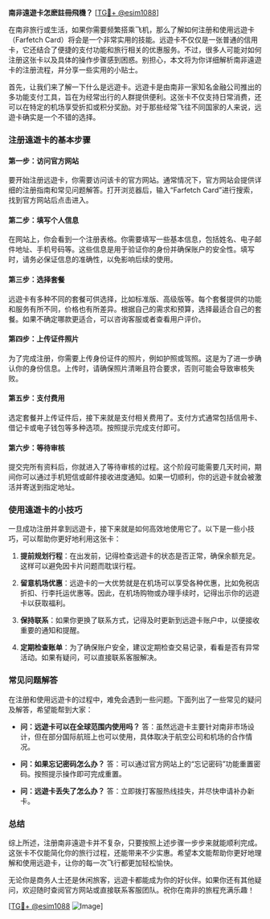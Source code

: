 **南非遠遊卡怎麽註冊飛機？** [[TG💪+ @esim1088](https://t.me/s/esim1088)]

在南非旅行或生活，如果你需要频繁搭乘飞机，那么了解如何注册和使用远遊卡（Farfetch Card）将会是一个非常实用的技能。远遊卡不仅仅是一张普通的信用卡，它还结合了便捷的支付功能和旅行相关的优惠服务。不过，很多人可能对如何注册这张卡以及具体的操作步骤感到困惑。别担心，本文将为你详细解析南非遠遊卡的注册流程，并分享一些实用的小贴士。

首先，让我们来了解一下什么是远遊卡。远遊卡是由南非一家知名金融公司推出的多功能支付工具，旨在为经常出行的人群提供便利。这张卡不仅支持日常消费，还可以在特定的机场享受折扣或积分奖励。对于那些经常飞往不同国家的人来说，远遊卡确实是一个不错的选择。

### 注册遠遊卡的基本步骤

#### 第一步：访问官方网站
要开始注册远遊卡，你需要访问该卡的官方网站。通常情况下，官方网站会提供详细的注册指南和常见问题解答。打开浏览器后，输入“Farfetch Card”进行搜索，找到官方网站后点击进入。

#### 第二步：填写个人信息
在网站上，你会看到一个注册表格。你需要填写一些基本信息，包括姓名、电子邮件地址、手机号码等。这些信息是用于验证你的身份并确保账户的安全性。填写时，请务必保证信息的准确性，以免影响后续的使用。

#### 第三步：选择套餐
远遊卡有多种不同的套餐可供选择，比如标准版、高级版等。每个套餐提供的功能和服务有所不同，价格也有所差异。根据自己的需求和预算，选择最适合自己的套餐。如果不确定哪款更适合，可以咨询客服或者查看用户评价。

#### 第四步：上传证件照片
为了完成注册，你需要上传身份证件的照片，例如护照或驾照。这是为了进一步确认你的身份信息。上传时，请确保照片清晰且符合要求，否则可能会导致审核失败。

#### 第五步：支付费用
选定套餐并上传证件后，接下来就是支付相关费用了。支付方式通常包括信用卡、借记卡或电子钱包等多种选项。按照提示完成支付即可。

#### 第六步：等待审核
提交完所有资料后，你就进入了等待审核的过程。这个阶段可能需要几天时间，期间你可以通过手机短信或邮件接收进度通知。如果一切顺利，你的远遊卡就会被激活并寄送到指定地址。

### 使用遠遊卡的小技巧

一旦成功注册并拿到远遊卡，接下来就是如何高效地使用它了。以下是一些小技巧，可以帮助你更好地利用这张卡：

1. **提前规划行程**：在出发前，记得检查远遊卡的状态是否正常，确保余额充足。这样可以避免因卡片问题而耽误行程。
   
2. **留意机场优惠**：远遊卡的一大优势就是在机场可以享受各种优惠，比如免税店折扣、行李托运优惠等。因此，在机场购物或办理手续时，记得出示你的远遊卡以获取福利。

3. **保持联系**：如果你更换了联系方式，记得及时更新到远遊卡账户中，以便接收重要的通知和提醒。

4. **定期检查账单**：为了确保账户安全，建议定期检查交易记录，看看是否有异常活动。如果有疑问，可以直接联系客服解决。

### 常见问题解答

在注册和使用远遊卡的过程中，难免会遇到一些问题。下面列出了一些常见的疑问及解答，希望能帮到大家：

- **问：远遊卡可以在全球范围内使用吗？**
  答：虽然远遊卡主要针对南非市场设计，但在部分国际航班上也可以使用，具体取决于航空公司和机场的合作情况。

- **问：如果忘记密码怎么办？**
  答：可以通过官方网站上的“忘记密码”功能重置密码。按照提示操作即可完成重置。

- **问：远遊卡丢失了怎么办？**
  答：立即拨打客服热线挂失，并尽快申请补办新卡。

### 总结

综上所述，注册南非遠遊卡并不复杂，只要按照上述步骤一步步来就能顺利完成。这张卡不仅能简化你的旅行过程，还能带来不少实惠。希望本文能帮助你更好地理解和使用远遊卡，让你的每一次飞行都更加轻松愉快。

无论你是商务人士还是休闲旅客，远遊卡都能成为你的好伙伴。如果你还有其他疑问，欢迎随时查阅官方网站或直接联系客服团队。祝你在南非的旅程充满乐趣！

[[TG💪+ @esim1088](https://t.me/s/esim1088) ![Image](https://i.postimg.cc/4NQfJmqS/Snipaste-2025-05-13-00-14-12.png)]